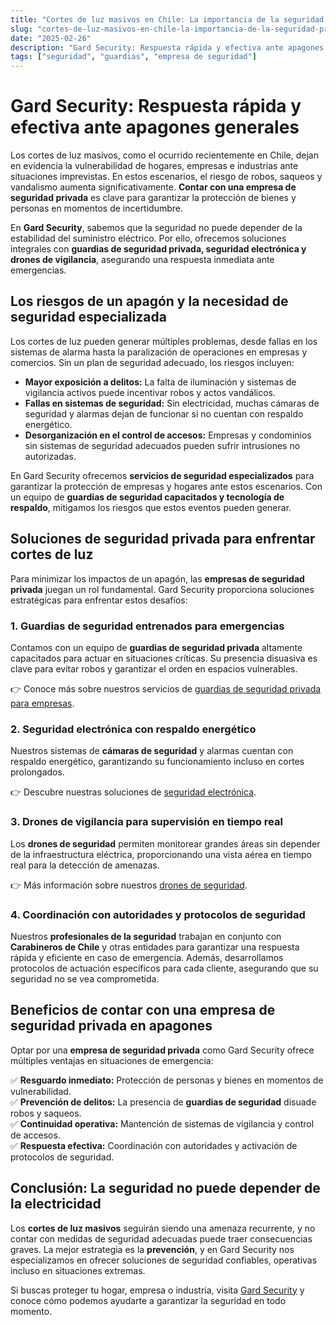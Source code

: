 ```yaml
---
title: "Cortes de luz masivos en Chile: La importancia de la seguridad privada en emergencias"
slug: "cortes-de-luz-masivos-en-chile-la-importancia-de-la-seguridad-privada-en-emergencias"
date: "2025-02-26"
description: "Gard Security: Respuesta rápida y efectiva ante apagones generales    Los cortes de luz masivos, como el ocurrido recientemente en Chile, dejan en evidencia la ..."
tags: ["seguridad", "guardias", "empresa de seguridad"]
---
```



<h1 class="wp-block-heading" id="h-gard-security-respuesta-rapida-y-efectiva-ante-apagones-generales"><strong>Gard Security: Respuesta rápida y efectiva ante apagones generales</strong></h1>



<p>Los cortes de luz masivos, como el ocurrido recientemente en Chile, dejan en evidencia la vulnerabilidad de hogares, empresas e industrias ante situaciones imprevistas. En estos escenarios, el riesgo de robos, saqueos y vandalismo aumenta significativamente. <strong>Contar con una empresa de seguridad privada</strong> es clave para garantizar la protección de bienes y personas en momentos de incertidumbre.</p>



<p>En <strong>Gard Security</strong>, sabemos que la seguridad no puede depender de la estabilidad del suministro eléctrico. Por ello, ofrecemos soluciones integrales con <strong>guardias de seguridad privada, seguridad electrónica y drones de vigilancia</strong>, asegurando una respuesta inmediata ante emergencias.</p>



<h2 class="wp-block-heading" id="h-los-riesgos-de-un-apagon-y-la-necesidad-de-seguridad-especializada"><strong>Los riesgos de un apagón y la necesidad de seguridad especializada</strong></h2>



<p>Los cortes de luz pueden generar múltiples problemas, desde fallas en los sistemas de alarma hasta la paralización de operaciones en empresas y comercios. Sin un plan de seguridad adecuado, los riesgos incluyen:</p>



<ul class="wp-block-list">
<li><strong>Mayor exposición a delitos:</strong> La falta de iluminación y sistemas de vigilancia activos puede incentivar robos y actos vandálicos.</li>



<li><strong>Fallas en sistemas de seguridad:</strong> Sin electricidad, muchas cámaras de seguridad y alarmas dejan de funcionar si no cuentan con respaldo energético.</li>



<li><strong>Desorganización en el control de accesos:</strong> Empresas y condominios sin sistemas de seguridad adecuados pueden sufrir intrusiones no autorizadas.</li>
</ul>



<p>En Gard Security ofrecemos <strong>servicios de seguridad especializados</strong> para garantizar la protección de empresas y hogares ante estos escenarios. Con un equipo de <strong>guardias de seguridad capacitados y tecnología de respaldo</strong>, mitigamos los riesgos que estos eventos pueden generar.</p>



<h2 class="wp-block-heading" id="h-soluciones-de-seguridad-privada-para-enfrentar-cortes-de-luz"><strong>Soluciones de seguridad privada para enfrentar cortes de luz</strong></h2>



<p>Para minimizar los impactos de un apagón, las <strong>empresas de seguridad privada</strong> juegan un rol fundamental. Gard Security proporciona soluciones estratégicas para enfrentar estos desafíos:</p>



<h3 class="wp-block-heading" id="h-1-guardias-de-seguridad-entrenados-para-emergencias"><strong>1. Guardias de seguridad entrenados para emergencias</strong></h3>



<p>Contamos con un equipo de <strong>guardias de seguridad privada</strong> altamente capacitados para actuar en situaciones críticas. Su presencia disuasiva es clave para evitar robos y garantizar el orden en espacios vulnerables.</p>



<p>👉 Conoce más sobre nuestros servicios de <a href="https://gard.cl/guardias-de-seguridad-privada-para-empresas/">guardias de seguridad privada para empresas</a>.</p>



<h3 class="wp-block-heading" id="h-2-seguridad-electronica-con-respaldo-energetico"><strong>2. Seguridad electrónica con respaldo energético</strong></h3>



<p>Nuestros sistemas de <strong>cámaras de seguridad</strong> y alarmas cuentan con respaldo energético, garantizando su funcionamiento incluso en cortes prolongados.</p>



<p>👉 Descubre nuestras soluciones de <a href="https://gard.cl/seguridad-electronica/">seguridad electrónica</a>.</p>



<h3 class="wp-block-heading" id="h-3-drones-de-vigilancia-para-supervision-en-tiempo-real"><strong>3. Drones de vigilancia para supervisión en tiempo real</strong></h3>



<p>Los <strong>drones de seguridad</strong> permiten monitorear grandes áreas sin depender de la infraestructura eléctrica, proporcionando una vista aérea en tiempo real para la detección de amenazas.</p>



<p>👉 Más información sobre nuestros <a href="https://gard.cl/drones-de-seguridad-para-empresas-e-industrias/">drones de seguridad</a>.</p>



<h3 class="wp-block-heading" id="h-4-coordinacion-con-autoridades-y-protocolos-de-seguridad"><strong>4. Coordinación con autoridades y protocolos de seguridad</strong></h3>



<p>Nuestros <strong>profesionales de la seguridad</strong> trabajan en conjunto con <strong>Carabineros de Chile</strong> y otras entidades para garantizar una respuesta rápida y eficiente en caso de emergencia. Además, desarrollamos protocolos de actuación específicos para cada cliente, asegurando que su seguridad no se vea comprometida.</p>



<h2 class="wp-block-heading" id="h-beneficios-de-contar-con-una-empresa-de-seguridad-privada-en-apagones"><strong>Beneficios de contar con una empresa de seguridad privada en apagones</strong></h2>



<p>Optar por una <strong>empresa de seguridad privada</strong> como Gard Security ofrece múltiples ventajas en situaciones de emergencia:</p>



<p>✅ <strong>Resguardo inmediato:</strong> Protección de personas y bienes en momentos de vulnerabilidad.<br>✅ <strong>Prevención de delitos:</strong> La presencia de <strong>guardias de seguridad</strong> disuade robos y saqueos.<br>✅ <strong>Continuidad operativa:</strong> Mantención de sistemas de vigilancia y control de accesos.<br>✅ <strong>Respuesta efectiva:</strong> Coordinación con autoridades y activación de protocolos de seguridad.</p>



<h2 class="wp-block-heading" id="h-conclusion-la-seguridad-no-puede-depender-de-la-electricidad"><strong>Conclusión: La seguridad no puede depender de la electricidad</strong></h2>



<p>Los <strong>cortes de luz masivos</strong> seguirán siendo una amenaza recurrente, y no contar con medidas de seguridad adecuadas puede traer consecuencias graves. La mejor estrategia es la <strong>prevención</strong>, y en Gard Security nos especializamos en ofrecer soluciones de seguridad confiables, operativas incluso en situaciones extremas.</p>



<p>Si buscas proteger tu hogar, empresa o industria, visita <a href="https://gard.cl/">Gard Security</a> y conoce cómo podemos ayudarte a garantizar la seguridad en todo momento.</p>
